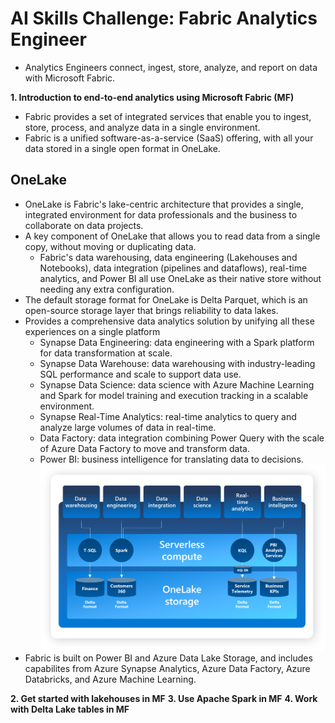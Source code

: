 # AI Skills Challenge: Fabric Analytics Engineer
- Analytics Engineers connect, ingest, store, analyze, and report on data with Microsoft Fabric.

__1. Introduction to end-to-end analytics using Microsoft Fabric (MF)__
- Fabric provides a set of integrated services that enable you to ingest, store, process, and analyze data in a single environment.
- Fabric is a unified software-as-a-service (SaaS) offering, with all your data stored in a single open format in OneLake.

## OneLake
- OneLake is Fabric's lake-centric architecture that provides a single, integrated environment for data professionals and the business to collaborate on data projects.
- A key component of OneLake that allows you to read data from a single copy, without moving or duplicating data.
    - Fabric's data warehousing, data engineering (Lakehouses and Notebooks), data integration (pipelines and dataflows), real-time analytics, and Power BI all use OneLake as their native store without needing any extra configuration.
- The default storage format for OneLake is Delta Parquet, which is an open-source storage layer that brings reliability to data lakes.
- Provides a comprehensive data analytics solution by unifying all these experiences on a single platform
    - Synapse Data Engineering: data engineering with a Spark platform for data transformation at scale.
    - Synapse Data Warehouse: data warehousing with industry-leading SQL performance and scale to support data use.
    - Synapse Data Science: data science with Azure Machine Learning and Spark for model training and execution tracking in a scalable environment.
    - Synapse Real-Time Analytics: real-time analytics to query and analyze large volumes of data in real-time.
    - Data Factory: data integration combining Power Query with the scale of Azure Data Factory to move and transform data.
    - Power BI: business intelligence for translating data to decisions.
![OneLake Storage](./onelake-storage.png)
- Fabric is built on Power BI and Azure Data Lake Storage, and includes capabilites from Azure Synapse Analytics, Azure Data Factory, Azure Databricks, and Azure Machine Learning.

__2. Get started with lakehouses in MF__
__3. Use Apache Spark in MF__
__4. Work with Delta Lake tables in MF__

